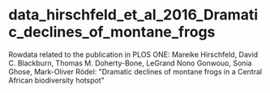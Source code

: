 # data_hirschfeld_et_al_2016_Dramatic_declines_of_montane_frogs 
Rowdata related to the publication in PLOS ONE: Mareike Hirschfeld, David C. Blackburn, Thomas M. Doherty-Bone, LeGrand Nono Gonwouo, Sonia Ghose, Mark-Oliver Rödel: "Dramatic declines of montane frogs in a Central African biodiversity hotspot"

